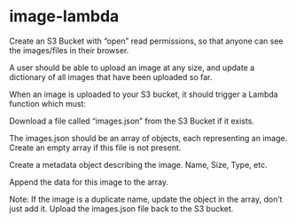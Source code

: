 # image-lambda


Create an S3 Bucket with “open” read permissions, so that anyone can see the images/files in their browser.

A user should be able to upload an image at any size, and update a dictionary of all images that have been uploaded so far.

When an image is uploaded to your S3 bucket, it should trigger a Lambda function which must:

Download a file called “images.json” from the S3 Bucket if it exists.

The images.json should be an array of objects, each representing an image. Create an empty array if this file is not present.

Create a metadata object describing the image. Name, Size, Type, etc.

Append the data for this image to the array.

Note: If the image is a duplicate name, update the object in the array, don’t just add it.
Upload the images.json file back to the S3 bucket.